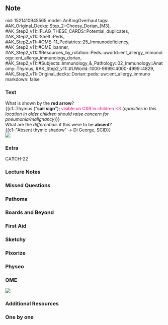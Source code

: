 ## Note
nid: 1521410945565
model: AnKingOverhaul
tags: #AK_Original_Decks::Step_2::Cheesy_Dorian_(M3), #AK_Step2_v11::!FLAG_THESE_CARDS::Potential_duplicates, #AK_Step2_v11::!Shelf::Peds, #AK_Step2_v11::#OME::11_Pediatrics::25_Immunodeficiency, #AK_Step2_v11::#OME_banner, #AK_Step2_v11::#Resources_by_rotation::Peds::uworld::ent_allergy_immunology::ent_allergy_immunology_dorian, #AK_Step2_v11::#Subjects::Immunology_&_Pathology::02_Immunology::Anatomy::Thymus, #AK_Step2_v11::#UWorld::1000-9999::4000-4999::4829, #AK_Step2_v11::Original_decks::Dorian::peds::uw::ent_allergy_immuno
markdown: false

### Text
<div style="text-align: left;">
  What is shown by the <b>red arrow</b>?
</div>
<div style="text-align: left;"></div>
<div style="text-align: left;">
  {{c1::Thymus ("<b>sail</b> <b>sign</b>"); <font color=
  "#FC0280">visible on CXR in children <3</font> (<i>opacities
  in this location in <u>older</u> children should raise concern
  for pneumonia/malignancy</i>)}}
</div>
<div style="text-align: left;"></div>
<div style="text-align: left;">
  What are the <i>differentials</i> if this were to be
  <b>absent</b>?
</div>
<div style="text-align: left;"></div>
<div style="text-align: left;">
  {{c1::"Absent thymic shadow" → Di George, SCID}}
</div>
<div style="text-align: left;"></div><img src="Thymus.png">

### Extra
CA<b>T</b>CH-22

### Lecture Notes


### Missed Questions


### Pathoma


### Boards and Beyond


### First Aid


### Sketchy


### Pixorize


### Physeo


### OME
<div class="ome-widget">
  <a href="https://onlinemeded.org?ref=anki"><img src=
  "_OME_AnkiFlashcards_General_3.png"></a>
</div>

### Additional Resources


### One by one

